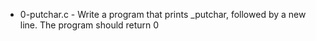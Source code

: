 - 0-putchar.c - Write a program that prints _putchar, followed by a new line. The program should return 0